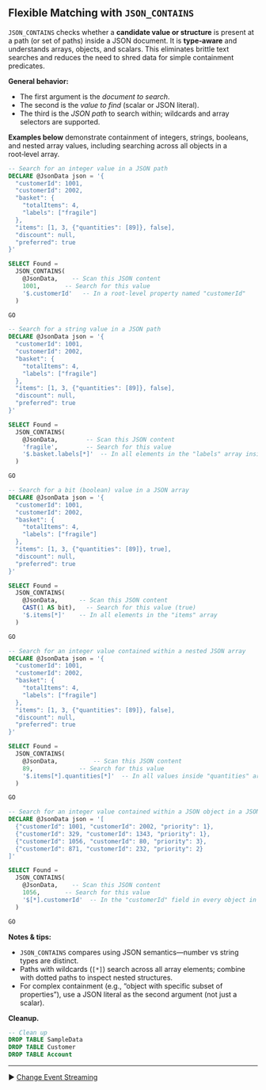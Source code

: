 ﻿## Flexible Matching with `JSON_CONTAINS`

`JSON_CONTAINS` checks whether a **candidate value or structure** is present at a path (or set of paths) inside a JSON document. It is **type‑aware** and understands arrays, objects, and scalars. This eliminates brittle text searches and reduces the need to shred data for simple containment predicates.

**General behavior:**
- The first argument is the *document to search*.
- The second is the *value to find* (scalar or JSON literal).
- The third is the *JSON path* to search within; wildcards and array selectors are supported.

**Examples below** demonstrate containment of integers, strings, booleans, and nested array values, including searching across all objects in a root‑level array.

```sql
-- Search for an integer value in a JSON path
DECLARE @JsonData json = '{
  "customerId": 1001,
  "customerId": 2002,
  "basket": {
    "totalItems": 4,
    "labels": ["fragile"]
  },
  "items": [1, 3, {"quantities": [89]}, false],
  "discount": null,
  "preferred": true
}'

SELECT Found =
  JSON_CONTAINS(
    @JsonData,    -- Scan this JSON content
    1001,       -- Search for this value
    '$.customerId'   -- In a root-level property named "customerId"
  )

GO
```

```sql
-- Search for a string value in a JSON path
DECLARE @JsonData json = '{
  "customerId": 1001,
  "customerId": 2002,
  "basket": {
    "totalItems": 4,
    "labels": ["fragile"]
  },
  "items": [1, 3, {"quantities": [89]}, false],
  "discount": null,
  "preferred": true
}'

SELECT Found =
  JSON_CONTAINS(
    @JsonData,        -- Scan this JSON content
    'fragile',        -- Search for this value
    '$.basket.labels[*]'  -- In all elements in the "labels" array inside the "basket" object
  )

GO
```

```sql
-- Search for a bit (boolean) value in a JSON array
DECLARE @JsonData json = '{
  "customerId": 1001,
  "customerId": 2002,
  "basket": {
    "totalItems": 4,
    "labels": ["fragile"]
  },
  "items": [1, 3, {"quantities": [89]}, true],
  "discount": null,
  "preferred": true
}'

SELECT Found =
  JSON_CONTAINS(
    @JsonData,      -- Scan this JSON content
    CAST(1 AS bit),   -- Search for this value (true)
    '$.items[*]'    -- In all elements in the "items" array
  )

GO
```

```sql
-- Search for an integer value contained within a nested JSON array
DECLARE @JsonData json = '{
  "customerId": 1001,
  "customerId": 2002,
  "basket": {
    "totalItems": 4,
    "labels": ["fragile"]
  },
  "items": [1, 3, {"quantities": [89]}, false],
  "discount": null,
  "preferred": true
}'

SELECT Found =
  JSON_CONTAINS(
    @JsonData,          -- Scan this JSON content
    89,             -- Search for this value
    '$.items[*].quantities[*]'  -- In all values inside "quantities" arrays found in any object within the "items" array
  )

GO
```

```sql
-- Search for an integer value contained within a JSON object in a JSON array
DECLARE @JsonData json = '[
  {"customerId": 1001, "customerId": 2002, "priority": 1},
  {"customerId": 329, "customerId": 1343, "priority": 1},
  {"customerId": 1056, "customerId": 80, "priority": 3},
  {"customerId": 871, "customerId": 232, "priority": 2}
]'

SELECT Found =
  JSON_CONTAINS(
    @JsonData,    -- Scan this JSON content
    1056,       -- Search for this value
    '$[*].customerId'  -- In the "customerId" field in every object in the root-level array
  )

GO
```

**Notes & tips:**
- `JSON_CONTAINS` compares using JSON semantics—number vs string types are distinct.
- Paths with wildcards (`[*]`) search across all array elements; combine with dotted paths to inspect nested structures.
- For complex containment (e.g., “object with specific subset of properties”), use a JSON literal as the second argument (not just a scalar).


**Cleanup.**

```sql
-- Clean up
DROP TABLE SampleData
DROP TABLE Customer
DROP TABLE Account
```

___

▶ [Change Event Streaming](https://github.com/lennilobel/sql2025-workshop-hol-orlando2025/tree/main/HOL/3.%20Change%20Event%20Streaming)

